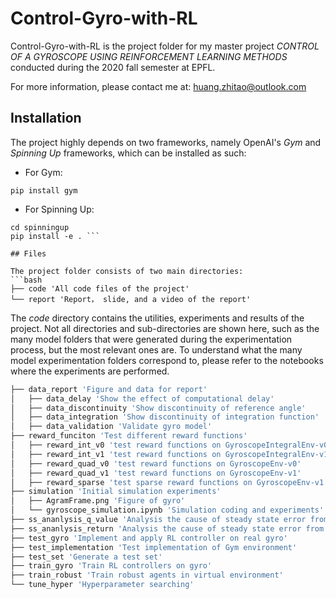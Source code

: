 # Control-Gyro-with-RL

Control-Gyro-with-RL is the project folder for my master project *CONTROL OF A GYROSCOPE USING REINFORCEMENT LEARNING METHODS*
conducted during the 2020 fall semester at EPFL. 

For more information, please contact me at: <huang.zhitao@outlook.com>

## Installation

The project highly depends on two frameworks, namely OpenAI's *Gym* and *Spinning Up* frameworks, which can be installed as such:

- For Gym:

```pip install gym ```

- For Spinning Up:

```git clone https://github.com/openai/spinningup.git 
cd spinningup 
pip install -e . ```

## Files

The project folder consists of two main directories:
```bash
├── code 'All code files of the project'
└── report 'Report， slide, and a video of the report'
```

The *code* directory contains the utilities, experiments and results of the project. Not all directories and sub-directories are shown here, such as the many model folders that were generated during the experimentation process, but the most relevant ones are. To understand what the many model experimentation folders correspond to, please refer to the notebooks where the experiments are performed. 
```bash
├── data_report 'Figure and data for report'
│   ├── data_delay 'Show the effect of computational delay'
│   ├── data_discontinuity 'Show discontinuity of reference angle'
│   ├── data_integration 'Show discontinuity of integration function'
│   ├── data_validation 'Validate gyro model'
├── reward_funciton 'Test different reward functions'
│   ├── reward_int_v0 'test reward functions on GyroscopeIntegralEnv-v0'
│   ├── reward_int_v1 'test reward functions on GyroscopeIntegralEnv-v1'
│   ├── reward_quad_v0 'test reward functions on GyroscopeEnv-v0'
│   ├── reward_quad_v1 'test reward functions on GyroscopeEnv-v1'
│   ├── reward_sparse 'test sparse reward functions on GyroscopeEnv-v1'
├── simulation 'Initial simulation experiments'
│   ├── AgramFrame.png 'Figure of gyro'
│   └── gyroscope_simulation.ipynb 'Simulation coding and experiments'
├── ss_ananlysis_q_value 'Analysis the cause of steady state error from the view of Q function'
├── ss_ananlysis_return 'Analysis the cause of steady state error from the view of return'
├── test_gyro 'Implement and apply RL controller on real gyro'
├── test_implementation 'Test implementation of Gym environment'
├── test_set 'Generate a test set'
├── train_gyro 'Train RL controllers on gyro'
├── train_robust 'Train robust agents in virtual environment'
└── tune_hyper 'Hyperparameter searching' 
```

```python

```
